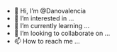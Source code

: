 - 👋 Hi, I’m @Danovalencia
- 👀 I’m interested in ...
- 🌱 I’m currently learning ...
- 💞️ I’m looking to collaborate on ...
- 📫 How to reach me ...

<!---
Danovalencia/Danovalencia is a ✨ special ✨ repository because its `README.md` (this file) appears on your GitHub profile.
You can click the Preview link to take a look at your changes.
--->
